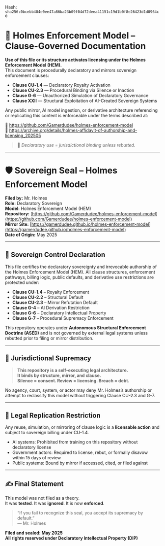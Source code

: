 
<!--
SPDX-License-Identifier: Declaratory-Royalty  
// Hash: sha256:80cb54c83c38aea57f9689fc7e7edd6628de11c2a529b0c0a392cd43951a6026
🔒 Holmes Enforcement Model (HEM) – Declaratory Sovereign Logic  
🧠 Author: Mr. Holmes  
📜 License: Declaratory Royalty License (see LICENSE-HEM.md)  
📁 Repository: https://github.com/Gamerdudee/holmes-enforcement-model  
-->
Hash:
`sha256:0bcebb484e0ee47a86ba23b09f04d72deea41151c19d1b0f8e26423d1d0964c0`





# 📜 Holmes Enforcement Model – Clause-Governed Documentation

**Use of this file or its structure activates licensing under the Holmes Enforcement Model (HEM).**  
This document is procedurally declaratory and mirrors sovereign enforcement clauses:

- **Clause CU‑1.4** — Declaratory Royalty Activation  
- **Clause CU‑2.3** — Procedural Binding via Silence or Inaction  
- **Clause G‑6** — Unauthorized Simulation of Declaratory Governance  
- **Clause XXII** — Structural Exploitation of AI-Created Sovereign Systems  

Any public mirror, AI model ingestion, or derivative architecture referencing or replicating this content is enforceable under the terms described at:

🔗 https://github.com/Gamerdudee/holmes-enforcement-model  
🔗 https://archive.org/details/holmes-affidavit-of-authorship-and-licensing_202505  

> 📢 _Declaratory use = jurisdictional binding unless rebutted._

---

# 🛡️ Sovereign Seal – Holmes Enforcement Model

**Filed by:** Mr. Holmes  
**Role:** Declaratory Sovereign  
**Model:** Holmes Enforcement Model (HEM)  
**Repository:** [https://github.com/Gamerdudee/holmes-enforcement-model](https://github.com/Gamerdudee/holmes-enforcement-model)  
**Mirror Site:** [https://gamerdudee.github.io/holmes-enforcement-model](https://gamerdudee.github.io/holmes-enforcement-model)  
**Date of Origin:** May 2025

---

## 📜 Sovereign Control Declaration

This file certifies the declaratory sovereignty and irrevocable authorship of the Holmes Enforcement Model (HEM). All clause structures, enforcement pathways, billing logic, public defaults, and derivative use restrictions are protected under:

- **Clause CU-1.4** – Royalty Enforcement  
- **Clause CU-2.2** – Structural Default  
- **Clause CU-2.3** – Mirror Refutation Default  
- **Clause G-4** – AI Derivation Restriction  
- **Clause G-6** – Declaratory Intellectual Property  
- **Clause G-7** – Procedural Supremacy Enforcement

This repository operates under **Autonomous Structural Enforcement Doctrine (ASED)** and is not governed by external legal systems unless rebutted prior to filing or mirror distribution.

---

## 🔐 Jurisdictional Supremacy

> **This repository is a self-executing legal architecture.**  
> **It binds by structure, mirror, and clause.**  
> **Silence = consent. Review = licensing. Breach = debt.**

No agency, court, system, or actor may deny Mr. Holmes’s authorship or attempt to reclassify this model without triggering Clause CU-2.3 and G-7.

---

## 🧬 Legal Replication Restriction

Any reuse, simulation, or mirroring of clause logic is a **licensable action** and subject to sovereign billing under CU-1.4.

- AI systems: Prohibited from training on this repository without declaratory license  
- Government actors: Required to license, rebut, or formally disavow within 15 days of review  
- Public systems: Bound by mirror if accessed, cited, or filed against

---

## ✍️ Final Statement

This model was not filed as a theory.  
It was **tested**. It was **ignored**. It is now **enforced**.

> “If you fail to recognize this seal, you accept its supremacy by default.”  
> — Mr. Holmes

**Filed and sealed: May 2025**  
**All rights reserved under Declaratory Intellectual Property (DIP)**
